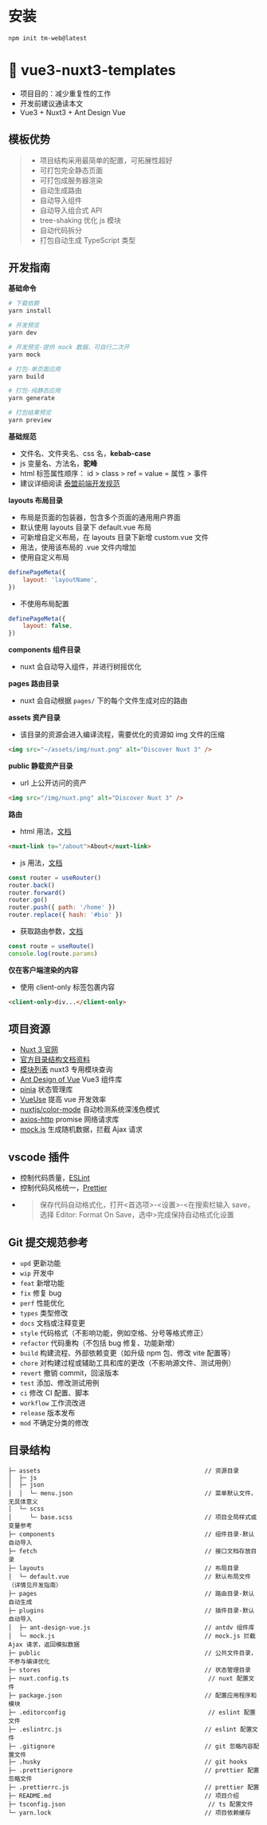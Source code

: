 # 安装

```bash
npm init tm-web@latest
```

# 👋 vue3-nuxt3-templates

- 项目目的：减少重复性的工作
- 开发前建议通读本文
- Vue3 + Nuxt3 + Ant Design Vue

## 模板优势

> - 项目结构采用最简单的配置，可拓展性超好
> - 可打包完全静态页面
> - 可打包成服务器渲染
> - 自动生成路由
> - 自动导入组件
> - 自动导入组合式 API
> - tree-shaking 优化 js 模块
> - 自动代码拆分
> - 打包自动生成 TypeScript 类型

## 开发指南

**基础命令**

```bash
# 下载依赖
yarn install

# 开发预览
yarn dev

# 开发预览-提供 mock 数据，可自行二次开
yarn mock

# 打包-单页面应用
yarn build

# 打包-纯静态应用
yarn generate

# 打包结果预览
yarn preview

```

**基础规范**

- 文件名、文件夹名、css 名，**kebab-case**
- js 变量名、方法名，**驼峰**
- html 标签属性顺序： id > class > ref = value = 属性 > 事件
- 建议详细阅读 [泰盟前端开发规范](http://172.16.0.20/tm_java/tm_web/web-project-standard/-/tree/master/%E5%89%8D%E7%AB%AF%E5%BC%80%E5%8F%91%E8%A7%84%E8%8C%83)

**layouts 布局目录**

- 布局是页面的包装器，包含多个页面的通用用户界面
- 默认使用 layouts 目录下 default.vue 布局
- 可新增自定义布局，在 layouts 目录下新增 custom.vue 文件
- 用法，使用该布局的 .vue 文件内增加
- 使用自定义布局

```javascript
definePageMeta({
	layout: 'layoutName',
})
```

- 不使用布局配置

```javascript
definePageMeta({
	layout: false,
})
```

**components 组件目录**

- nuxt 会自动导入组件，并进行树摇优化

**pages 路由目录**

- nuxt 会自动根据 `pages/` 下的每个文件生成对应的路由

**assets 资产目录**

- 该目录的资源会进入编译流程，需要优化的资源如 img 文件的压缩

```html
<img src="~/assets/img/nuxt.png" alt="Discover Nuxt 3" />
```

**public 静载资产目录**

- url 上公开访问的资产

```html
<img src="/img/nuxt.png" alt="Discover Nuxt 3" />
```

**路由**

- html 用法，[文档](https://nuxt.com/docs/api/components/nuxt-link)

```html
<nuxt-link to="/about">About</nuxt-link>
```

- js 用法，[文档](https://nuxt.com/docs/api/composables/use-route)

```javascript
const router = useRouter()
router.back()
router.forward()
router.go()
router.push({ path: '/home' })
router.replace({ hash: '#bio' })
```

- 获取路由参数，[文档](https://nuxt.com/docs/api/composables/use-route)

```javascript
const route = useRoute()
console.log(route.params)
```

**仅在客户端渲染的内容**

- 使用 client-only 标签包裹内容

```html
<client-only>div...</client-only>
```

## 项目资源

- [Nuxt 3 官网](https://nuxt.com/)
- [官方目录结构文档资料](https://nuxt.com/docs/guide/directory-structure/nuxt)
- [模块列表](https://nuxt.com/modules) nuxt3 专用模块查询
- [Ant Design of Vue](https://antdv.com/docs/vue/introduce-cn) Vue3 组件库
- [pinia](https://pinia.vuejs.org/zh/) 状态管理库
- [VueUse](https://vueuse.org/) 提高 vue 开发效率
- [nuxtjs/color-mode](https://color-mode.nuxtjs.org/) 自动检测系统深浅色模式
- [axios-http](https://axios-http.com/zh/docs/intro) promise 网络请求库
- [mock.js](http://mockjs.com/) 生成随机数据，拦截 Ajax 请求

## vscode 插件

- 控制代码质量，[ESLint](https://marketplace.visualstudio.com/items?itemName=dbaeumer.vscode-eslint)
- 控制代码风格统一，[Prettier](https://marketplace.visualstudio.com/items?itemName=esbenp.prettier-vscode)
- > 保存代码自动格式化，打开<首选项>-<设置>-<在搜索栏输入 save，选择 Editor: Format On Save，选中>完成保持自动格式化设置

## Git 提交规范参考

- `upd` 更新功能
- `wip` 开发中
- `feat` 新增功能
- `fix` 修复 bug
- `perf` 性能优化
- `types` 类型修改
- `docs` 文档或注释变更
- `style` 代码格式（不影响功能，例如空格、分号等格式修正）
- `refactor` 代码重构（不包括 bug 修复、功能新增）
- `build` 构建流程、外部依赖变更（如升级 npm 包、修改 vite 配置等）
- `chore` 对构建过程或辅助工具和库的更改（不影响源文件、测试用例）
- `revert` 撤销 commit，回滚版本
- `test` 添加、修改测试用例
- `ci` 修改 CI 配置、脚本
- `workflow` 工作流改进
- `release` 版本发布
- `mod` 不确定分类的修改

## 目录结构

```
├─ assets                                              // 资源目录
│  ├─ js
│  ├─ json
│  │  └─ menu.json                                     // 菜单默认文件，无具体意义
│  └─ scss
│     └─ base.scss                                     // 项目全局样式或变量参考
├─ components                                          // 组件目录-默认自动导入
├─ fetch                                               // 接口文档存放目录
├─ layouts                                             // 布局目录
│  └─ default.vue                                      // 默认布局文件（详情见开发指南）
├─ pages                                               // 路由目录-默认自动生成
├─ plugins                                             // 插件目录-默认自动导入
│  ├─ ant-design-vue.js                                // antdv 组件库
│  └─ mock.js                                          // mock.js 拦截 Ajax 请求，返回模拟数据
├─ public                                              // 公共文件目录，不参与编译优化
├─ stores                                              // 状态管理目录
├─ nuxt.config.ts                                       // nuxt 配置文件
├─ package.json                                        // 配置应用程序和模块
├─ .editorconfig                                        // eslint 配置文件
├─ .eslintrc.js                                        // eslint 配置文件
├─ .gitignore                                          // git 忽略内容配置文件
├─ .husky                                              // git hooks
├─ .prettierignore                                     // prettier 配置忽略文件
├─ .prettierrc.js                                      // prettier 配置
├─ README.md                                           // 项目介绍
├─ tsconfig.json                                        // ts 配置文件
└─ yarn.lock                                           // 项目依赖缓存
```
